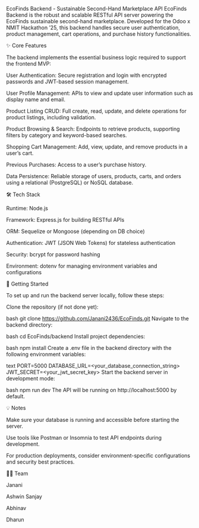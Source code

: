 EcoFinds Backend - Sustainable Second-Hand Marketplace API
EcoFinds Backend is the robust and scalable RESTful API server powering the EcoFinds sustainable second-hand marketplace. Developed for the Odoo x NMIT Hackathon ’25, this backend handles secure user authentication, product management, cart operations, and purchase history functionalities.

✨ Core Features

The backend implements the essential business logic required to support the frontend MVP:

User Authentication: Secure registration and login with encrypted passwords and JWT-based session management.

User Profile Management: APIs to view and update user information such as display name and email.

Product Listing CRUD: Full create, read, update, and delete operations for product listings, including validation.

Product Browsing & Search: Endpoints to retrieve products, supporting filters by category and keyword-based searches.

Shopping Cart Management: Add, view, update, and remove products in a user’s cart.

Previous Purchases: Access to a user’s purchase history.

Data Persistence: Reliable storage of users, products, carts, and orders using a relational (PostgreSQL) or NoSQL database.

🛠 Tech Stack

Runtime: Node.js

Framework: Express.js for building RESTful APIs

ORM: Sequelize or Mongoose (depending on DB choice)

Authentication: JWT (JSON Web Tokens) for stateless authentication

Security: bcrypt for password hashing

Environment: dotenv for managing environment variables and configurations

🚀 Getting Started

To set up and run the backend server locally, follow these steps:

Clone the repository (if not done yet):

bash
git clone https://github.com/Janani2436/EcoFinds.git
Navigate to the backend directory:

bash
cd EcoFinds/backend
Install project dependencies:

bash
npm install
Create a .env file in the backend directory with the following environment variables:

text
PORT=5000
DATABASE_URL=<your_database_connection_string>
JWT_SECRET=<your_jwt_secret_key>
Start the backend server in development mode:

bash
npm run dev
The API will be running on http://localhost:5000 by default.

💡 Notes

Make sure your database is running and accessible before starting the server.

Use tools like Postman or Insomnia to test API endpoints during development.

For production deployments, consider environment-specific configurations and security best practices.

👩‍💻 Team

Janani

Ashwin Sanjay

Abhinav

Dharun